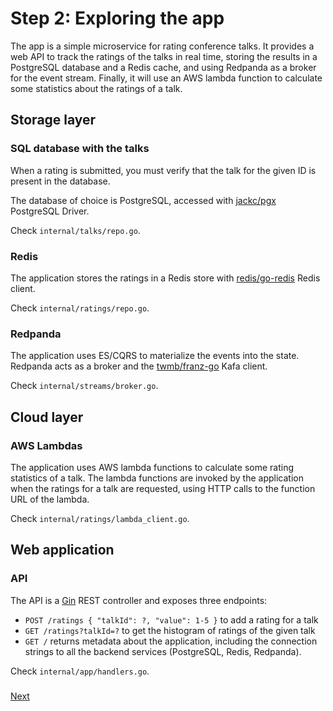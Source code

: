 # Step 2: Exploring the app

The app is a simple microservice for rating conference talks. It provides a web API to track the ratings of the talks in real time, storing the results in a PostgreSQL database and a Redis cache, and using Redpanda as a broker for the event stream. Finally, it will use an AWS lambda function to calculate some statistics about the ratings of a talk.

## Storage layer

### SQL database with the talks

When a rating is submitted, you must verify that the talk for the given ID is present in the database.

The database of choice is PostgreSQL, accessed with [jackc/pgx](https://github.com/jackc/pgx) PostgreSQL Driver.

Check `internal/talks/repo.go`.

### Redis

The application stores the ratings in a Redis store with [redis/go-redis](https://github.com/redis/go-redis) Redis client.

Check `internal/ratings/repo.go`.

### Redpanda

The application uses ES/CQRS to materialize the events into the state. Redpanda acts as a broker and the [twmb/franz-go](https://github.com/twmb/franz-go) Kafa client.

Check `internal/streams/broker.go`.

## Cloud layer

### AWS Lambdas

The application uses AWS lambda functions to calculate some rating statistics of a talk. The lambda functions are invoked by the application when the ratings for a talk are requested, using HTTP calls to the function URL of the lambda.

Check `internal/ratings/lambda_client.go`.

## Web application

### API

The API is a [Gin](https://gin-gonic.com) REST controller and exposes three endpoints:

* `POST /ratings { "talkId": ?, "value": 1-5 }` to add a rating for a talk
* `GET /ratings?talkId=?` to get the histogram of ratings of the given talk
* `GET /` returns metadata about the application, including the connection strings to all the backend services (PostgreSQL, Redis, Redpanda).

Check `internal/app/handlers.go`.

### 
[Next](step-3-running-the-app-locally.md)
